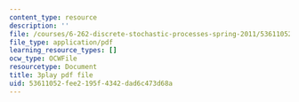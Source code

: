 ```yaml
---
content_type: resource
description: ''
file: /courses/6-262-discrete-stochastic-processes-spring-2011/53611052fee2195f4342dad6c473d68a_GwVjWQykCDw.pdf
file_type: application/pdf
learning_resource_types: []
ocw_type: OCWFile
resourcetype: Document
title: 3play pdf file
uid: 53611052-fee2-195f-4342-dad6c473d68a
---
```

